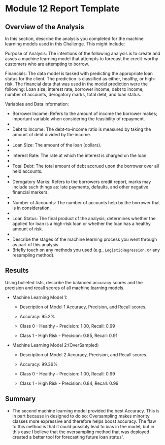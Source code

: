 # Module 12 Report Template

## Overview of the Analysis

In this section, describe the analysis you completed for the machine learning models used in this Challenge. This might include:

Purpose of Analysis: The intentions of the following analysis is to create and asses a machine learning model that attempts to forecast the credit-worthy customers who are attempting to borrow.

Financials: The data model is tasked with predicting the appropriate loan status for the client. The prediction is classified as either, healthy, or high-risk. The financial data that was used in the model prediction were the following: Loan size, interest rate, borrower income, debt to income, number of accounts, derogatory marks, total debt, and loan status.

Variables and Data information:

* Borrower Income: Refers to the amount of income the borrower makes; important variable when considering the feasibility of repayment.
* 
* Debt to Income: The debt-to-income ratio is measured by taking the amount of debt divided by the income.
* 
* Loan Size: The amount of the loan (dollars).
* 
* Interest Rate: The rate at which the interest is charged on the loan.
* 
* Total Debt: The total amount of debt accrued upon the borrower over all held accounts.
* 
* Derogatory Marks: Refers to the borrowers credit report, marks may include such things as: late payments, defaults, and other negative financial markers.
* 
* Number of Accounts: The number of accounts help by the borrower that is in consideration.
* 
* Loan Status: The final product of the analysis; determines whether the applied for loan is a high-risk loan or whether the loan has a healthy amount of risk.
* 
* Describe the stages of the machine learning process you went through as part of this analysis.
* Briefly touch on any methods you used (e.g., `LogisticRegression`, or any resampling method).

## Results

Using bulleted lists, describe the balanced accuracy scores and the precision and recall scores of all machine learning models.

* Machine Learning Model 1:
  * Description of Model 1 Accuracy, Precision, and Recall scores.
 
  * Accuracy: 95.2%
  * Class 0 - Healthy - Precision: 1.00, Recall: 0.99
  * Class 1 - High Risk - Precision: 0.85, Recall: 0.91



* Machine Learning Model 2:(OverSampled)
  * Description of Model 2 Accuracy, Precision, and Recall scores.
 
  * Accuracy: 99.36%
  * Class 0 - Healthy - Precision: 1.00, Recall: 0.99
  * Class 1 - High Risk - Precision: 0.84, Recall: 0.99

## Summary

   * The second machine learning model provided the best Accuracy. This is in part because in designed to do so; Oversampling makes minority classes more expressive and therefore helps boost accuracy. The flaw to this method is that it could possibly lead to bias in the model, but in this case I believe that the oversampling method that was deployed created a better tool for forecasting future loan status'.


